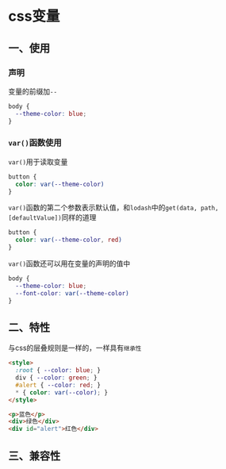 # css变量

## 一、使用

### 声明

变量的前缀加`--`

```css
body {
  --theme-color: blue;
}
```



### `var()`函数使用

`var()`用于读取变量

```css
button {
  color: var(--theme-color)
}
```

`var()`函数的第二个参数表示默认值，和`lodash`中的`get(data, path, [defaultValue])`同样的道理

```css
button {
  color: var(--theme-color, red)
}
```

`var()`函数还可以用在变量的声明的值中

```css
body {
  --theme-color: blue;
  --font-color: var(--theme-color)
}
```



## 二、特性

与css的层叠规则是一样的，一样具有`继承性`

```html
<style>
  :root { --color: blue; }
  div { --color: green; }
  #alert { --color: red; }
  * { color: var(--color); }
</style>

<p>蓝色</p>
<div>绿色</div>
<div id="alert">红色</div>
```





## 三、兼容性

